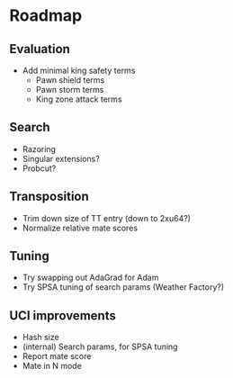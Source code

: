 # Roadmap

## Evaluation
- Add minimal king safety terms
  - Pawn shield terms
  - Pawn storm terms
  - King zone attack terms

## Search
- Razoring
- Singular extensions?
- Probcut?

## Transposition
- Trim down size of TT entry (down to 2xu64?)
- Normalize relative mate scores

## Tuning
- Try swapping out AdaGrad for Adam
- Try SPSA tuning of search params (Weather Factory?)

## UCI improvements
- Hash size
- (internal) Search params, for SPSA tuning
- Report mate score
- Mate in N mode
